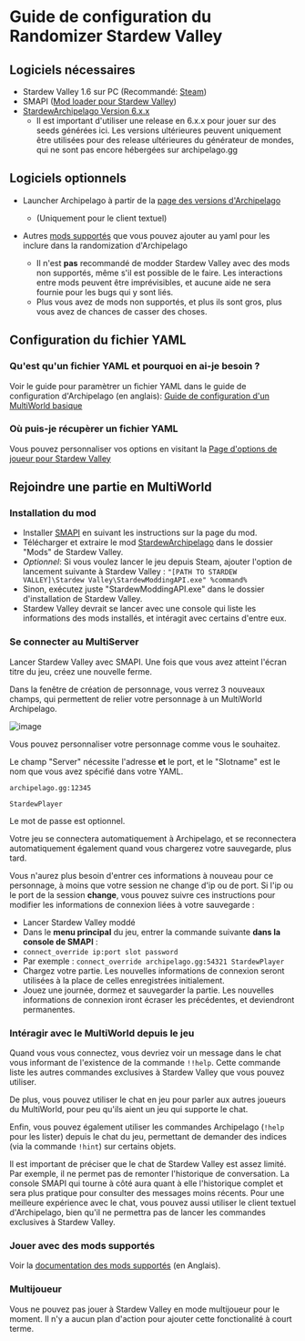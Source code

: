 # Guide de configuration du Randomizer Stardew Valley

## Logiciels nécessaires

- Stardew Valley 1.6 sur PC (Recommandé: [Steam](https://store.steampowered.com/app/413150/Stardew_Valley/))
- SMAPI ([Mod loader pour Stardew Valley](https://www.nexusmods.com/stardewvalley/mods/2400?tab=files))
- [StardewArchipelago Version 6.x.x](https://github.com/agilbert1412/StardewArchipelago/releases)
  - Il est important d'utiliser une release en 6.x.x pour jouer sur des seeds générées ici. Les versions ultérieures peuvent uniquement être utilisées pour des release ultérieures du générateur de mondes, qui ne sont pas encore hébergées sur archipelago.gg

## Logiciels optionnels

- Launcher Archipelago à partir de la [page des versions d'Archipelago](https://github.com/ArchipelagoMW/Archipelago/releases)
  - (Uniquement pour le client textuel)
- Autres [mods supportés](https://github.com/agilbert1412/StardewArchipelago/blob/6.x.x/Documentation/Supported%20Mods.md) que vous pouvez ajouter au yaml pour les inclure dans la randomization d'Archipelago

  - Il n'est **pas** recommandé de modder Stardew Valley avec des mods non supportés, même s'il est possible de le faire.
    Les interactions entre mods peuvent être imprévisibles, et aucune aide ne sera fournie pour les bugs qui y sont liés.
  - Plus vous avez de mods non supportés, et plus ils sont gros, plus vous avez de chances de casser des choses.

## Configuration du fichier YAML

### Qu'est qu'un fichier YAML et pourquoi en ai-je besoin ?

Voir le guide pour paramètrer un fichier YAML dans le guide de configuration d'Archipelago (en anglais): [Guide de configuration d'un MultiWorld basique](/tutorial/Archipelago/setup/en)

### Où puis-je récupèrer un fichier YAML

Vous pouvez personnaliser vos options en visitant la [Page d'options de joueur pour Stardew Valley](/games/Stardew%20Valley/player-options)

## Rejoindre une partie en MultiWorld

### Installation du mod

- Installer [SMAPI](https://www.nexusmods.com/stardewvalley/mods/2400?tab=files) en suivant les instructions sur la page du mod.
- Télécharger et extraire le mod [StardewArchipelago](https://github.com/agilbert1412/StardewArchipelago/releases) dans le dossier "Mods" de Stardew Valley.
- *Optionnel*: Si vous voulez lancer le jeu depuis Steam, ajouter l'option de lancement suivante à Stardew Valley : `"[PATH TO STARDEW VALLEY]\Stardew Valley\StardewModdingAPI.exe" %command%`
- Sinon, exécutez juste "StardewModdingAPI.exe" dans le dossier d'installation de Stardew Valley.
- Stardew Valley devrait se lancer avec une console qui liste les informations des mods installés, et intéragit avec certains d'entre eux.

### Se connecter au MultiServer

Lancer Stardew Valley avec SMAPI. Une fois que vous avez atteint l'écran titre du jeu, créez une nouvelle ferme.

Dans la fenêtre de création de personnage, vous verrez 3 nouveaux champs, qui permettent de relier votre personnage à un MultiWorld Archipelago.

![image](https://i.imgur.com/b8KZy2F.png)

Vous pouvez personnaliser votre personnage comme vous le souhaitez.

Le champ "Server" nécessite l'adresse **et** le port, et le "Slotname" est le nom que vous avez spécifié dans votre YAML.

`archipelago.gg:12345`

`StardewPlayer`

Le mot de passe est optionnel.

Votre jeu se connectera automatiquement à Archipelago, et se reconnectera automatiquement également quand vous chargerez votre sauvegarde, plus tard.

Vous n'aurez plus besoin d'entrer ces informations à nouveau pour ce personnage, à moins que votre session ne change d'ip ou de port.
Si l'ip ou le port de la session **change**, vous pouvez suivre ces instructions pour modifier les informations de connexion liées à votre sauvegarde :

- Lancer Stardew Valley moddé
- Dans le **menu principal** du jeu, entrer la commande suivante **dans la console de SMAPI** :
- `connect_override ip:port slot password`
- Par exemple : `connect_override archipelago.gg:54321 StardewPlayer`
- Chargez votre partie. Les nouvelles informations de connexion seront utilisées à la place de celles enregistrées initialement.
- Jouez une journée, dormez et sauvegarder la partie. Les nouvelles informations de connexion iront écraser les précédentes, et deviendront permanentes.

### Intéragir avec le MultiWorld depuis le jeu

Quand vous vous connectez, vous devriez voir un message dans le chat vous informant de l'existence de la commande `!!help`. Cette commande liste les autres commandes exclusives à Stardew Valley que vous pouvez utiliser.

De plus, vous pouvez utiliser le chat en jeu pour parler aux autres joueurs du MultiWorld, pour peu qu'ils aient un jeu qui supporte le chat.

Enfin, vous pouvez également utiliser les commandes Archipelago (`!help` pour les lister) depuis le chat du jeu, permettant de demander des indices (via la commande `!hint`) sur certains objets.

Il est important de préciser que le chat de Stardew Valley est assez limité. Par exemple, il ne permet pas de remonter l'historique de conversation. La console SMAPI qui tourne à côté aura quant à elle l'historique complet et sera plus pratique pour consulter des messages moins récents.
Pour une meilleure expérience avec le chat, vous pouvez aussi utiliser le client textuel d'Archipelago, bien qu'il ne permettra pas de lancer les commandes exclusives à Stardew Valley.

### Jouer avec des mods supportés

Voir la [documentation des mods supportés](https://github.com/agilbert1412/StardewArchipelago/blob/6.x.x/Documentation/Supported%20Mods.md) (en Anglais).

### Multijoueur

Vous ne pouvez pas jouer à Stardew Valley en mode multijoueur pour le moment. Il n'y a aucun plan d'action pour ajouter cette fonctionalité à court terme.